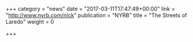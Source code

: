 +++
category = "news"
date = "2017-03-11T17:47:49+00:00"
link = "http://www.nyrb.com/nick"
publication = "NYRB"
title = "The Streets of Laredo"
weight = 0

+++

